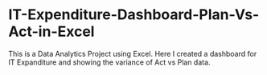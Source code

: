 # IT-Expenditure-Dashboard-Plan-Vs-Act-in-Excel
This is a Data Analytics Project using Excel. Here I created a dashboard for IT Expanditure and showing the variance of Act vs Plan data. 
